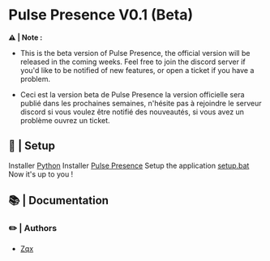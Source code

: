 <h1>
  Pulse Presence V0.1 (Beta)
</h1>

**⚠️ | Note :**
- This is the beta version of Pulse Presence, the official version will be released in the coming weeks. Feel free to join the discord server if you'd like to be notified of new features, or open a ticket if you have a problem.
  
- Ceci est la version beta de Pulse Presence la version officielle sera publié dans les prochaines semaines, n'hésite pas à rejoindre le serveur discord si vous voulez être notifié des nouveautés, si vous avez un problème ouvrez un ticket.

## 🔩 | Setup
Installer [Python](https://www.python.org/ftp/python/3.10.0/python-3.10.0-amd64.exe)
Installer [Pulse Presence]([https://github.com/OpenSourceCor/XPHONE/releases](https://github.com/Pulse-Presence/Pulse-Presence))
Setup the application [setup.bat](https://github.com/Pulse-Presence/Pulse-Presence/blob/main/setup.bat)
Now it's up to you !

## 📚 | Documentation


 ### ✏️ | Authors
- [Zqx](https://github.com/ZqxDev)
